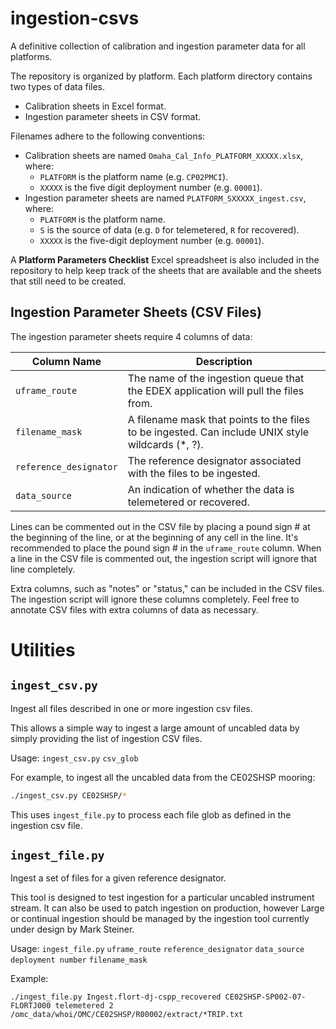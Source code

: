 # ingestion-csvs
A definitive collection of calibration and ingestion parameter data for all platforms.

The repository is organized by platform. Each platform directory contains two types of data files.
 * Calibration sheets in Excel format.
 * Ingestion parameter sheets in CSV format.

Filenames adhere to the following conventions:
 * Calibration sheets are named `Omaha_Cal_Info_PLATFORM_XXXXX.xlsx`, where:
   * `PLATFORM` is the platform name (e.g. `CP02PMCI`).
   * `XXXXX` is the five digit deployment number (e.g. `00001`).
 * Ingestion parameter sheets are named `PLATFORM_SXXXXX_ingest.csv`, where:
   * `PLATFORM` is the platform name.
   * `S` is the source of data (e.g. `D` for telemetered, `R` for recovered).
   * `XXXXX` is the five-digit deployment number (e.g. `00001`).
 
A **Platform Parameters Checklist** Excel spreadsheet is also included in the repository to help keep track of the 
sheets that are available and the sheets that still need to be created.

## Ingestion Parameter Sheets (CSV Files)
The ingestion parameter sheets require 4 columns of data:

| Column Name          | Description | 
| -------------------- | ----------- |
| `uframe_route`         | The name of the ingestion queue that the EDEX application will pull the files from. |
| `filename_mask`        | A filename mask that points to the files to be ingested. Can include UNIX style wildcards (*, ?). |
| `reference_designator` | The reference designator associated with the files to be ingested. |
| `data_source`          | An indication of whether the data is telemetered or recovered. |

Lines can be commented out in the CSV file by placing a pound sign # at the beginning of the line, or at the beginning 
of any cell in the line. It's recommended to place the pound sign # in the `uframe_route` column. When a line in the 
CSV file is commented out, the ingestion script will ignore that line completely.

Extra columns, such as "notes" or "status," can be included in the CSV files. The ingestion script will ignore these 
columns completely. Feel free to annotate CSV files with extra columns of data as necessary.

# Utilities

## `ingest_csv.py`

Ingest all files described in one or more ingestion csv files.

This allows a simple way to ingest a large amount of uncabled data by simply providing the list of ingestion CSV files.

Usage: 
`ingest_csv.py` `csv_glob`

For example, to ingest all the uncabled data from the CE02SHSP mooring:

```bash
./ingest_csv.py CE02SHSP/*
```

This uses `ingest_file.py` to process each file glob as defined in the ingestion csv file. 

## `ingest_file.py`

Ingest a set of files for a given reference designator. 

This tool is designed to test ingestion for a particular uncabled instrument stream. It can also be used to patch 
ingestion on production, however Large or continual ingestion should be managed by the ingestion tool currently under 
design by Mark Steiner. 

Usage:
`ingest_file.py` `uframe_route` `reference_designator` `data_source` `deployment number` `filename_mask`

Example:
```
./ingest_file.py Ingest.flort-dj-cspp_recovered CE02SHSP-SP002-07-FLORTJ000 telemetered 2 /omc_data/whoi/OMC/CE02SHSP/R00002/extract/*TRIP.txt
```
